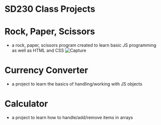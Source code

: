 # SD230 Class Projects
# Rock, Paper, Scissors
- a rock, paper, scissors program created to learn basic JS programming as well as HTML and CSS
![Capture](https://github.com/TJH2/SD230-Projects/assets/82971033/9dd59e78-fb63-4f05-b27e-f2c2111a30bb)

# Currency Converter
- a project to learn the basics of handling/working with JS objects

# Calculator
- a project to learn how to handle/add/remove items in arrays


